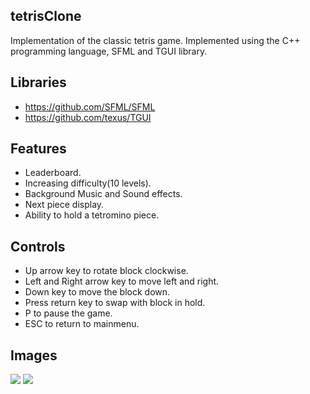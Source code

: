 tetrisClone
------
Implementation of the classic tetris game. Implemented using the C++ programming language, SFML and TGUI library.

Libraries
------
 - https://github.com/SFML/SFML
 - https://github.com/texus/TGUI

Features
------
  - Leaderboard.
  - Increasing difficulty(10 levels).
  - Background Music and Sound effects.
  - Next piece display.
  - Ability to hold a tetromino piece.

Controls
------
  - Up arrow key to rotate block clockwise.
  - Left and Right arrow key to move left and right.
  - Down key to move the block down.
  - Press return key to swap with block in hold.
  - P to pause the game.
  - ESC to return to mainmenu.

Images
------
![](https://i.imgur.com/4WRyy5l.png)
![](https://i.imgur.com/63mBJW2.png)
